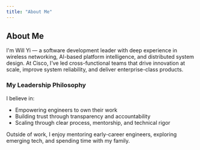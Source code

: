 ```yaml
---
title: "About Me"
---
```


## About Me

I'm Will Yi — a software development leader with deep experience in wireless networking, AI-based platform intelligence, and distributed system design. At Cisco, I’ve led cross-functional teams that drive innovation at scale, improve system reliability, and deliver enterprise-class products.

### My Leadership Philosophy

I believe in:

- Empowering engineers to own their work
- Building trust through transparency and accountability
- Scaling through clear process, mentorship, and technical rigor

Outside of work, I enjoy mentoring early-career engineers, exploring emerging tech, and spending time with my family.


